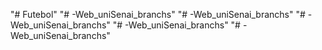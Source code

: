 "# Futebol" 
"# -Web_uniSenai_branchs" 
"# -Web_uniSenai_branchs" 
"# -Web_uniSenai_branchs" 
"# -Web_uniSenai_branchs" 
"# -Web_uniSenai_branchs" 
